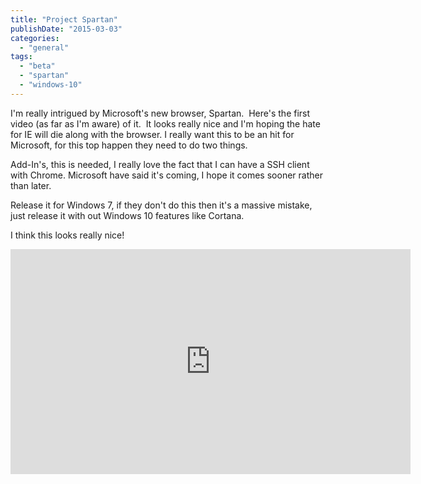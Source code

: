 ```yaml
---
title: "Project Spartan"
publishDate: "2015-03-03"
categories: 
  - "general"
tags: 
  - "beta"
  - "spartan"
  - "windows-10"
---
```


I'm really intrigued by Microsoft's new browser, Spartan.  Here's the first video (as far as I'm aware) of it.  It looks really nice and I'm hoping the hate for IE will die along with the browser. I really want this to be an hit for Microsoft, for this top happen they need to do two things.

Add-In's, this is needed, I really love the fact that I can have a SSH client with Chrome. Microsoft have said it's coming, I hope it comes sooner rather than later.

Release it for Windows 7, if they don't do this then it's a massive mistake, just release it with out Windows 10 features like Cortana.

I think this looks really nice!

<iframe width="640" height="360" src="https://www.youtube.com/embed/Fj9QAMVmdbM?rel=0" frameborder="0" allowfullscreen="allowfullscreen"></iframe>
